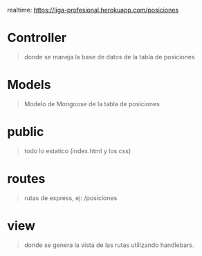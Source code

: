 realtime: https://liga-profesional.herokuapp.com/posiciones

# Controller

> donde se maneja la base de datos de la tabla de posiciones

# Models

> Modelo de Mongoose de la tabla de posiciones

# public

> todo lo estatico (index.html y los css)

# routes

> rutas de express, ej: /posiciones

# view

> donde se genera la vista de las rutas utilizando handlebars.
